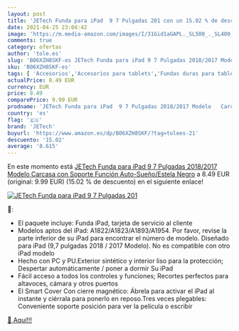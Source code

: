 ```yaml
---
layout: post
title: 'JETech Funda para iPad  9 7 Pulgadas 201 con un 15.02 % de descuento'
date: 2021-04-25 23:04:42
image: 'https://m.media-amazon.com/images/I/31Gid1aGAPL._SL500_._SL400_.jpg'
comments: true
category: ofertas
author: 'tole.es'
slug: 'B06XZH8SKF-es JETech Funda para iPad 9 7 Pulgadas 2018/2017 Modelo...'
sku: 'B06XZH8SKF-es'
tags: [ 'Accesorios','Accesorios para tablets','Fundas duras para tablets','Fundas para tablets','Informática','ipad','jetech', ]
actualPrice: 8.49 EUR
currency: EUR
price: 8.49
comparePrice: 9.99 EUR
prodname: 'JETech Funda para iPad  9 7 Pulgadas 2018/2017 Modelo   Carcasa con Soporte Función  Auto-Sueño/Estela  Negro'
country: 'es'
flag: '🇪🇸'
brand: 'JETech'
buyurl: 'https://www.amazon.es/dp/B06XZH8SKF/?tag=tolees-21'
descuento: '15.02'
average: '8.615'
---
```


En este momento está [JETech Funda para iPad  9 7 Pulgadas 2018/2017 Modelo   Carcasa con Soporte Función  Auto-Sueño/Estela  Negro](https://www.amazon.es/dp/B06XZH8SKF/?tag=tolees-21) a 8.49 EUR (original: 9.99 EUR) (15.02 %  de descuento) en el siguiente enlace!

[![JETech Funda para iPad  9 7 Pulgadas 201](https://m.media-amazon.com/images/I/31Gid1aGAPL._SL500_._SL400_.jpg)](https://www.amazon.es/dp/B06XZH8SKF/?tag=tolees-21)

🔎:

- El paquete incluye: Funda iPad, tarjeta de servicio al cliente
- Modelos aptos del iPad: A1822/A1823/A1893/A1954. Por favor, revise la parte inferior de su iPad para encontrar el número de modelo. Diseñado para iPad (9,7 pulgadas 2018 / 2017 Modelo). No es compatible con otro iPad modelo
- Hecho con PC y PU.Exterior sintético y interior liso para la protección; Despertar automáticamente / poner a dormir Su iPad
- Fácil acceso a todos los controles y funciones; Recortes perfectos para altavoces, cámara y otros puertos
- El Smart Cover Con cierre magnético: Ábrela para activar el iPad al instante y ciérrala para ponerlo en reposo.Tres veces plegables: Conveniente soporte posición para ver la película o escribir

[🛒 Aquí!!!](https://www.amazon.es/dp/B06XZH8SKF/?tag=tolees-21)
